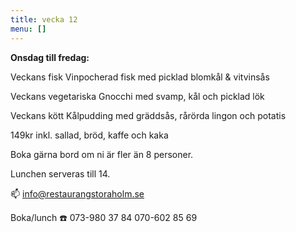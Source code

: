 ```yaml
---
title: vecka 12
menu: []
---
```

**Onsdag till fredag:**

Veckans fisk
Vinpocherad fisk med picklad blomkål & vitvinsås

Veckans vegetariska
Gnocchi med svamp, kål och picklad lök 

Veckans kött
Kålpudding med gräddsås, rårörda lingon och potatis

149kr inkl. sallad, bröd, kaffe och kaka

Boka gärna bord om ni är fler än 8 personer.

Lunchen serveras till 14.[](https://www.restaurangstoraholm.se/helg/?i=2)

📫 info@restaurangstoraholm.se

Boka/lunch
☎️ 073-980 37 84
070-602 85 69